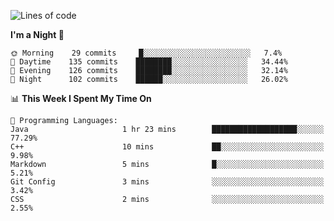 <!--START_SECTION:waka-->
![Lines of code](https://img.shields.io/badge/From%20Hello%20World%20I%27ve%20Written-142365%20lines%20of%20code-blue)

**I'm a Night 🦉** 

```text
🌞 Morning    29 commits     █░░░░░░░░░░░░░░░░░░░░░░░░   7.4% 
🌆 Daytime    135 commits    ████████░░░░░░░░░░░░░░░░░   34.44% 
🌃 Evening    126 commits    ████████░░░░░░░░░░░░░░░░░   32.14% 
🌙 Night      102 commits    ██████░░░░░░░░░░░░░░░░░░░   26.02%

```


📊 **This Week I Spent My Time On** 

```text
💬 Programming Languages: 
Java                     1 hr 23 mins        ███████████████████░░░░░░   77.29% 
C++                      10 mins             ██░░░░░░░░░░░░░░░░░░░░░░░   9.98% 
Markdown                 5 mins              █░░░░░░░░░░░░░░░░░░░░░░░░   5.21% 
Git Config               3 mins              ░░░░░░░░░░░░░░░░░░░░░░░░░   3.42% 
CSS                      2 mins              ░░░░░░░░░░░░░░░░░░░░░░░░░   2.55%

```


<!--END_SECTION:waka-->
